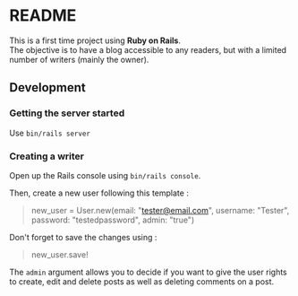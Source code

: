 # README

This is a first time project using **Ruby on Rails**.  
The objective is to have a blog accessible to any readers,
but with a limited number of writers (mainly the owner).  

## Development

### Getting the server started

Use `bin/rails server`

### Creating a writer

Open up the Rails console using `bin/rails console`.  

Then, create a new user following this template :  
> new_user = User.new(email: "tester@email.com", username: "Tester", password: "testedpassword", admin: "true")

Don't forget to save the changes using :
> new_user.save!

The `admin` argument allows you to decide if you want to give the user rights to create, edit and delete posts as well as deleting comments on a post.
